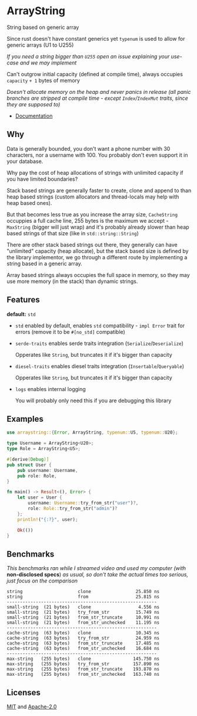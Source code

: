 # ArrayString

String based on generic array

Since rust doesn't have constant generics yet `typenum` is used to allow for generic arrays (U1 to U255)

*If you need a string bigger than `U255` open an issue explaining your use-case and we may implement*

Can't outgrow initial capacity (defined at compile time), always occupies `capacity` `+ 1` bytes of memory

*Doesn't allocate memory on the heap and never panics in release (all panic branches are stripped at compile time - except `Index`/`IndexMut` traits, since they are supposed to)*

* [Documentation](https://docs.rs/arraystring/0.2.5/arraystring)

## Why

Data is generally bounded, you don't want a phone number with 30 characters, nor a username with 100. You probably don't even support it in your database.

Why pay the cost of heap allocations of strings with unlimited capacity if you have limited boundaries?

Stack based strings are generally faster to create, clone and append to than heap based strings (custom allocators and thread-locals may help with heap based ones).

But that becomes less true as you increase the array size, `CacheString` occuppies a full cache line, 255 bytes is the maximum we accept - `MaxString` (bigger will just wrap) and it's probably already slower than heap based strings of that size (like in `std::string::String`)

There are other stack based strings out there, they generally can have "unlimited" capacity (heap allocate), but the stack based size is defined by the library implementor, we go through a different route by implementing a string based in a generic array.

Array based strings always occupies the full space in memory, so they may use more memory (in the stack) than dynamic strings.

## Features

 **default:** `std`

 - `std` enabled by default, enables `std` compatibility - `impl Error` trait for errors (remove it to be `#[no_std]` compatible)
 - `serde-traits` enables serde traits integration (`Serialize`/`Deserialize`)

     Opperates like `String`, but truncates it if it's bigger than capacity

 - `diesel-traits` enables diesel traits integration (`Insertable`/`Queryable`)

     Opperates like `String`, but truncates it if it's bigger than capacity

 - `logs` enables internal logging

     You will probably only need this if you are debugging this library

 ## Examples

```rust
use arraystring::{Error, ArrayString, typenum::U5, typenum::U20};

type Username = ArrayString<U20>;
type Role = ArrayString<U5>;

#[derive(Debug)]
pub struct User {
    pub username: Username,
    pub role: Role,
}

fn main() -> Result<(), Error> {
    let user = User {
        username: Username::try_from_str("user")?,
        role: Role::try_from_str("admin")?
    };
    println!("{:?}", user);

    Ok(())
}
```

 ## Benchmarks

*This benchmarks ran while I streamed video and used my computer (with* **non-disclosed specs**) *as usual, so don't take the actual times too serious, just focus on the comparison*

```my_custom_benchmark
string                     clone                 25.850 ns
string                     from                  25.815 ns
---------------------------------------------------------
small-string  (21 bytes)   clone                  4.556 ns
small-string  (21 bytes)   try_from_str          15.749 ns
small-string  (21 bytes)   from_str_truncate     10.991 ns
small-string  (21 bytes)   from_str_unchecked    11.195 ns
---------------------------------------------------------
cache-string  (63 bytes)   clone                 10.345 ns
cache-string  (63 bytes)   try_from_str          24.959 ns
cache-string  (63 bytes)   from_str_truncate     17.485 ns
cache-string  (63 bytes)   from_str_unchecked    16.684 ns
---------------------------------------------------------
max-string   (255 bytes)   clone                145.750 ns
max-string   (255 bytes)   try_from_str         157.890 ns
max-string   (255 bytes)   from_str_truncate    193.870 ns
max-string   (255 bytes)   from_str_unchecked   163.740 ns
```

## Licenses

[MIT](master/license/MIT) and [Apache-2.0](master/license/APACHE)
